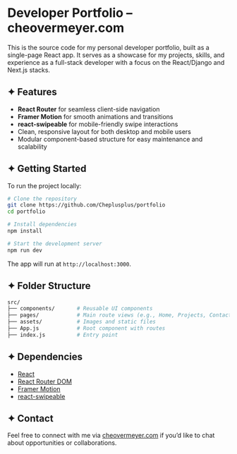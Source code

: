 # Developer Portfolio – cheovermeyer.com

This is the source code for my personal developer portfolio, built as a single-page React app. It serves as a showcase for my projects, skills, and experience as a full-stack developer with a focus on the React/Django and Next.js stacks.

## ✦ Features

- **React Router** for seamless client-side navigation
- **Framer Motion** for smooth animations and transitions
- **react-swipeable** for mobile-friendly swipe interactions
- Clean, responsive layout for both desktop and mobile users
- Modular component-based structure for easy maintenance and scalability

## ✦ Getting Started

To run the project locally:

```bash
# Clone the repository
git clone https://github.com/Cheplusplus/portfolio
cd portfolio

# Install dependencies
npm install

# Start the development server
npm run dev
```

The app will run at `http://localhost:3000`.

## ✦ Folder Structure

```bash
src/
├── components/       # Reusable UI components
├── pages/            # Main route views (e.g., Home, Projects, Contact)
├── assets/           # Images and static files
├── App.js            # Root component with routes
├── index.js          # Entry point
```

## ✦ Dependencies

- [React](https://reactjs.org/)
- [React Router DOM](https://reactrouter.com/)
- [Framer Motion](https://www.framer.com/motion/)
- [react-swipeable](https://www.npmjs.com/package/react-swipeable)

## ✦ Contact

Feel free to connect with me via [cheovermeyer.com](https://cheovermeyer.com) if you’d like to chat about opportunities or collaborations.
